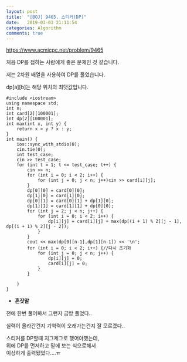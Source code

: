 ```yaml
---
layout: post
title:  "[BOJ] 9465. 스티커(DP)"
date:   2019-03-03 21:11:54
categories: Algorithm
comments: true
---
```


https://www.acmicpc.net/problem/9465  

처음 DP를 접하는 사람에게 좋은 문제인 것 같습니다.  

저는 2차원 배열을 사용하여 DP를 풀었습니다.  

dp[a][b]는 해당 위치의 최댓값입니다.  


~~~
#include <iostream>
using namespace std;
int n;
int card[2][100001];
int dp[2][100001];
int max(int x, int y) {
	return x > y ? x : y;
}
int main() {
	ios::sync_with_stdio(0);
	cin.tie(0);
	int test_case;
	cin >> test_case;
	for (int t = 1; t <= test_case; t++) {
		cin >> n;
		for (int i = 0; i < 2; i++) {
			for (int j = 0; j < n; j++)cin >> card[i][j];
		}
		dp[0][0] = card[0][0];
		dp[1][0] = card[1][0];
		dp[0][1] = card[0][1] + dp[1][0];
		dp[1][1] = card[1][1] + dp[0][0];
		for (int j = 2; j < n; j++) {
			for (int i = 0; i < 2; i++) {
				dp[i][j] = card[i][j] + max(dp[(i + 1) % 2][j - 1], dp[(i + 1) % 2][j - 2]);
			}
		}
		cout << max(dp[0][n-1],dp[1][n-1]) << '\n';
		for (int i = 0; i < 2; i++) {//다시 초기화
			for (int j = 0; j < n; j++) {
				dp[i][j] = 0;
				card[i][j] = 0;
			}
		}

	}
}
~~~




- **혼잣말**

전에 한번 풀어봐서 그런지 금방 풀었다..  

실력이 올라간건지 기억력이 오래가는건지 잘 모르겠다..  

스티커를 DP할때 지그제그로 했어야했는데,  
위에 DP를 먼저하고 밑에 보는 식으로해서  
이상하게 출력됐었다....ㅠ  

